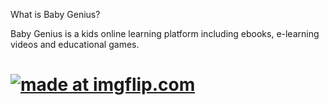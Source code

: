 What is Baby Genius?
</h1> Baby Genius is a kids online learning platform including ebooks, e-learning videos and educational games.<h1>

<a href="https://imgflip.com/gif/238jcd"><img src="https://i.imgflip.com/238jcd.gif" title="made at imgflip.com"/></a>
